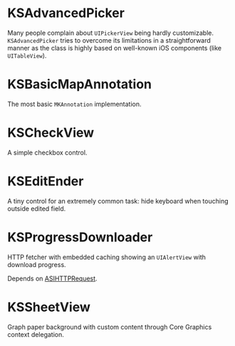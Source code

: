 # KSAdvancedPicker

Many people complain about `UIPickerView` being hardly customizable. `KSAdvancedPicker` tries to overcome its limitations in a straightforward manner as the class is highly based on well-known iOS components (like `UITableView`).

# KSBasicMapAnnotation

The most basic `MKAnnotation` implementation.

# KSCheckView

A simple checkbox control.

# KSEditEnder

A tiny control for an extremely common task: hide keyboard when touching outside edited field.

# KSProgressDownloader

HTTP fetcher with embedded caching showing an `UIAlertView` with download progress.

Depends on [ASIHTTPRequest](http://github.com/pokeb/asi-http-request).

# KSSheetView

Graph paper background with custom content through Core Graphics context delegation.
